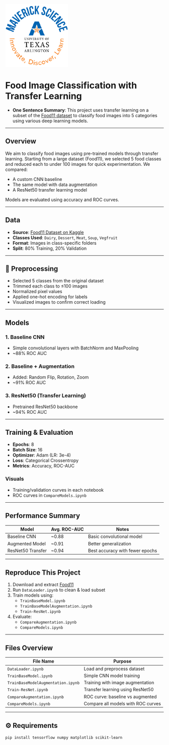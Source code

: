 ![](UTA-DataScience-Logo.png)

# Food Image Classification with Transfer Learning

* **One Sentence Summary**: This project uses transfer learning on a subset of the [Food11 dataset](https://www.kaggle.com/datasets/trolukovich/food11-image-dataset) to classify food images into 5 categories using various deep learning models.

---

##  Overview

We aim to classify food images using pre-trained models through transfer learning. Starting from a large dataset (Food11), we selected 5 food classes and reduced each to under 100 images for quick experimentation. We compared:
- A custom CNN baseline
- The same model with data augmentation
- A ResNet50 transfer learning model

Models are evaluated using accuracy and ROC curves.

---

##  Data

- **Source**: [Food11 Dataset on Kaggle](https://www.kaggle.com/datasets/trolukovich/food11-image-dataset)
- **Classes Used**: `Dairy`, `Dessert`, `Meat`, `Soup`, `Vegfruit`
- **Format**: Images in class-specific folders
- **Split**: 80% Training, 20% Validation

---

## 🔧 Preprocessing

- Selected 5 classes from the original dataset
- Trimmed each class to ≤100 images
- Normalized pixel values
- Applied one-hot encoding for labels
- Visualized images to confirm correct loading

---

##  Models

### 1. Baseline CNN
- Simple convolutional layers with BatchNorm and MaxPooling
- ~88% ROC AUC

### 2. Baseline + Augmentation
- Added: Random Flip, Rotation, Zoom
- ~91% ROC AUC

### 3. ResNet50 (Transfer Learning)
- Pretrained ResNet50 backbone
- ~94% ROC AUC

---

##  Training & Evaluation

- **Epochs**: 8
- **Batch Size**: 16
- **Optimizer**: Adam (LR: 3e-4)
- **Loss**: Categorical Crossentropy
- **Metrics**: Accuracy, ROC-AUC

###  Visuals
- Training/validation curves in each notebook
- ROC curves in `CompareModels.ipynb`

---

##  Performance Summary

| Model              | Avg. ROC-AUC | Notes                          |
|-------------------|--------------|--------------------------------|
| Baseline CNN       | ~0.88        | Basic convolutional model      |
| Augmented Model    | ~0.91        | Better generalization          |
| ResNet50 Transfer  | ~0.94        | Best accuracy with fewer epochs|

---

## Reproduce This Project

1. Download and extract [Food11](https://www.kaggle.com/datasets/trolukovich/food11-image-dataset)
2. Run `DataLoader.ipynb` to clean & load subset
3. Train models using:
   - `TrainBaseModel.ipynb`
   - `TrainBaseModelAugmentation.ipynb`
   - `Train-ResNet.ipynb`
4. Evaluate:
   - `CompareAugmentation.ipynb`
   - `CompareModels.ipynb`

---

##  Files Overview

| File Name                  | Purpose                                         |
|---------------------------|-------------------------------------------------|
| `DataLoader.ipynb`        | Load and preprocess dataset                     |
| `TrainBaseModel.ipynb`    | Simple CNN model training                       |
| `TrainBaseModelAugmentation.ipynb` | Training with image augmentation       |
| `Train-ResNet.ipynb`      | Transfer learning using ResNet50               |
| `CompareAugmentation.ipynb` | ROC curve: baseline vs augmented             |
| `CompareModels.ipynb`     | Compare all models with ROC curves             |

---

## ⚙️ Requirements

```bash
pip install tensorflow numpy matplotlib scikit-learn
